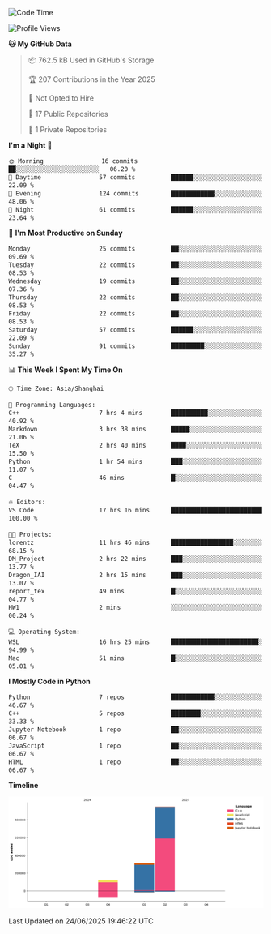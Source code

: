 <!--START_SECTION:waka-->
![Code Time](http://img.shields.io/badge/Code%20Time-321%20hrs%2030%20mins-blue)

![Profile Views](http://img.shields.io/badge/Profile%20Views-0-blue)

**🐱 My GitHub Data** 

> 📦 762.5 kB Used in GitHub's Storage 
 > 
> 🏆 207 Contributions in the Year 2025
 > 
> 🚫 Not Opted to Hire
 > 
> 📜 17 Public Repositories 
 > 
> 🔑 1 Private Repositories 
 > 
**I'm a Night 🦉** 

```text
🌞 Morning                16 commits          ██░░░░░░░░░░░░░░░░░░░░░░░   06.20 % 
🌆 Daytime                57 commits          ██████░░░░░░░░░░░░░░░░░░░   22.09 % 
🌃 Evening                124 commits         ████████████░░░░░░░░░░░░░   48.06 % 
🌙 Night                  61 commits          ██████░░░░░░░░░░░░░░░░░░░   23.64 % 
```
📅 **I'm Most Productive on Sunday** 

```text
Monday                   25 commits          ██░░░░░░░░░░░░░░░░░░░░░░░   09.69 % 
Tuesday                  22 commits          ██░░░░░░░░░░░░░░░░░░░░░░░   08.53 % 
Wednesday                19 commits          ██░░░░░░░░░░░░░░░░░░░░░░░   07.36 % 
Thursday                 22 commits          ██░░░░░░░░░░░░░░░░░░░░░░░   08.53 % 
Friday                   22 commits          ██░░░░░░░░░░░░░░░░░░░░░░░   08.53 % 
Saturday                 57 commits          ██████░░░░░░░░░░░░░░░░░░░   22.09 % 
Sunday                   91 commits          █████████░░░░░░░░░░░░░░░░   35.27 % 
```


📊 **This Week I Spent My Time On** 

```text
🕑︎ Time Zone: Asia/Shanghai

💬 Programming Languages: 
C++                      7 hrs 4 mins        ██████████░░░░░░░░░░░░░░░   40.92 % 
Markdown                 3 hrs 38 mins       █████░░░░░░░░░░░░░░░░░░░░   21.06 % 
TeX                      2 hrs 40 mins       ████░░░░░░░░░░░░░░░░░░░░░   15.50 % 
Python                   1 hr 54 mins        ███░░░░░░░░░░░░░░░░░░░░░░   11.07 % 
C                        46 mins             █░░░░░░░░░░░░░░░░░░░░░░░░   04.47 % 

🔥 Editors: 
VS Code                  17 hrs 16 mins      █████████████████████████   100.00 % 

🐱‍💻 Projects: 
lorentz                  11 hrs 46 mins      █████████████████░░░░░░░░   68.15 % 
DM_Project               2 hrs 22 mins       ███░░░░░░░░░░░░░░░░░░░░░░   13.77 % 
Dragon_IAI               2 hrs 15 mins       ███░░░░░░░░░░░░░░░░░░░░░░   13.07 % 
report_tex               49 mins             █░░░░░░░░░░░░░░░░░░░░░░░░   04.77 % 
HW1                      2 mins              ░░░░░░░░░░░░░░░░░░░░░░░░░   00.24 % 

💻 Operating System: 
WSL                      16 hrs 25 mins      ████████████████████████░   94.99 % 
Mac                      51 mins             █░░░░░░░░░░░░░░░░░░░░░░░░   05.01 % 
```

**I Mostly Code in Python** 

```text
Python                   7 repos             ████████████░░░░░░░░░░░░░   46.67 % 
C++                      5 repos             ████████░░░░░░░░░░░░░░░░░   33.33 % 
Jupyter Notebook         1 repo              ██░░░░░░░░░░░░░░░░░░░░░░░   06.67 % 
JavaScript               1 repo              ██░░░░░░░░░░░░░░░░░░░░░░░   06.67 % 
HTML                     1 repo              ██░░░░░░░░░░░░░░░░░░░░░░░   06.67 % 
```



**Timeline**

![Lines of Code chart](https://raw.githubusercontent.com/LorenzLorentz/LorenzLorentz/main/assets/bar_graph.png)


 Last Updated on 24/06/2025 19:46:22 UTC
<!--END_SECTION:waka-->